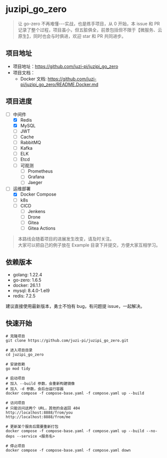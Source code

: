 # juzipi_go_zero

> 让 go-zero 不再难懂---实战，也是练手项目，从 0 开始，本 issue 和 PR 记录了整个过程，项目虽小，但五脏俱全，前景包括但不限于【微服务、云原生】，同时也会与时俱进，欢迎
> star 和 PR 共同进步。

## 项目地址

- 项目地址：https://github.com/juzi-pi/juzipi_go_zero
- 项目文档：
    - Docker 文档: https://github.com/juzi-pi/juzipi_go_zero/README.Docker.md

## 项目进度

- [ ] 中间件
    - [x] Redis
    - [x] MySQL
    - [ ] JWT
    - [ ] Cache
    - [ ] RabbitMQ
    - [ ] Kafka
    - [ ] ELK
    - [ ] Etcd
    - [ ] 可观测
        - [ ] Prometheus
        - [ ] Grafana
        - [ ] Jaeger
- [ ] 运维部署
    - [x] Docker Compose
    - [ ] k8s
    - [ ] CICD
        - [ ] Jenkens
        - [ ] Drone
        - [ ] Gitea
        - [ ] Gitea Actions

> 本路线会随着项目的进展发生改变，请及时关注。\
> 大家可以把自己的例子放在 Example 目录下并提交，方便大家互相学习。

## 依赖版本

- golang: 1.22.4
- go-zero: 1.6.5
- docker: 26.1.1
- mysql: 8.4.0-1.el9
- redis: 7.2.5

建议直接使用最新版本，勇士不怕有 bug，有问题提 issue，一起解决。

## 快速开始

```shell
# 克隆项目
git clone https://github.com/juzi-pi/juzipi_go_zero.git

# 进入项目目录
cd juzipi_go_zero

# 安装依赖
go mod tidy

# 启动项目
# 加入 --build 参数，会重新构建镜像
# 加入 -d 参数，会后台运行容器 
docker compose -f compose-base.yaml -f compose.yaml up --build

# 访问项目
# 只能访问这两个 URL，其他的会返回 404
http://localhost:8888/from/you
http://localhost:8888/from/me

# 更新某个服务后需要重新打包
docker compose -f compose-base.yaml -f compose.yaml up --build --no-deps --service <服务名>

# 停止项目
docker compose -f compose-base.yaml -f compose.yaml down

```